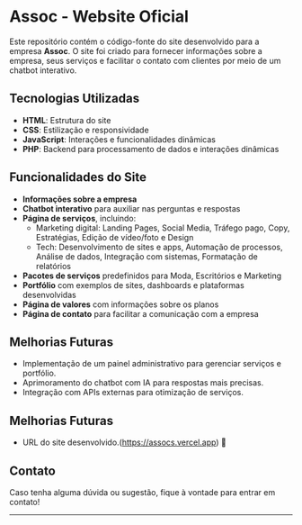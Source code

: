 # Assoc - Website Oficial

Este repositório contém o código-fonte do site desenvolvido para a empresa **Assoc**. O site foi criado para fornecer informações sobre a empresa, seus serviços e facilitar o contato com clientes por meio de um chatbot interativo.

## Tecnologias Utilizadas
- **HTML**: Estrutura do site
- **CSS**: Estilização e responsividade
- **JavaScript**: Interações e funcionalidades dinâmicas
- **PHP**: Backend para processamento de dados e interações dinâmicas

## Funcionalidades do Site
- **Informações sobre a empresa**
- **Chatbot interativo** para auxiliar nas perguntas e respostas
- **Página de serviços**, incluindo:
  - Marketing digital: Landing Pages, Social Media, Tráfego pago, Copy, Estratégias, Edição de vídeo/foto e Design
  - Tech: Desenvolvimento de sites e apps, Automação de processos, Análise de dados, Integração com sistemas, Formatação de relatórios
- **Pacotes de serviços** predefinidos para Moda, Escritórios e Marketing
- **Portfólio** com exemplos de sites, dashboards e plataformas desenvolvidas
- **Página de valores** com informações sobre os planos
- **Página de contato** para facilitar a comunicação com a empresa

## Melhorias Futuras
- Implementação de um painel administrativo para gerenciar serviços e portfólio.
- Aprimoramento do chatbot com IA para respostas mais precisas.
- Integração com APIs externas para otimização de serviços.

## Melhorias Futuras
- URL do site desenvolvido.(https://assocs.vercel.app) 🚀
## Contato
Caso tenha alguma dúvida ou sugestão, fique à vontade para entrar em contato!

---
